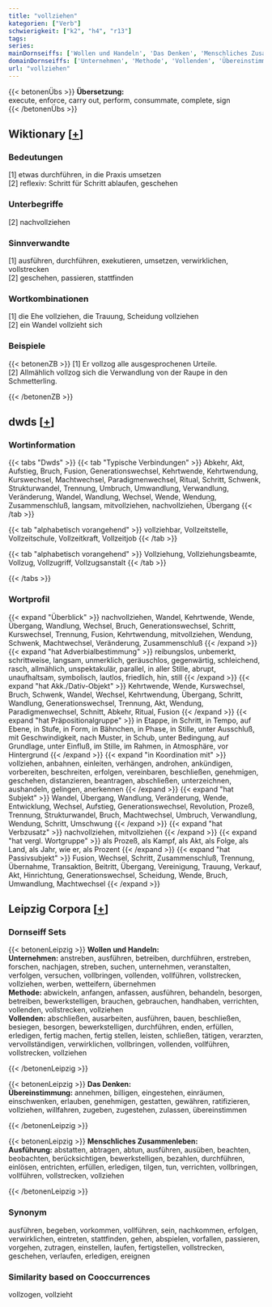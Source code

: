 ```yaml
---
title: "vollziehen"
kategorien: ["Verb"]
schwierigkeit: ["k2", "h4", "r13"]
tags:
series:
mainDornseiffs: ['Wollen und Handeln', 'Das Denken', 'Menschliches Zusammenleben']
domainDornseiffs: ['Unternehmen', 'Methode', 'Vollenden', 'Übereinstimmung', 'Ausführung']
url: "vollziehen"
---
```


{{< betonenÜbs >}}
**Übersetzung:**  
execute, enforce, carry out, perform, consummate, complete, sign  
{{< /betonenÜbs >}}

## Wiktionary [[+](https://de.wiktionary.org/wiki/vollziehen)]

### Bedeutungen
[1] etwas durchführen, in die Praxis umsetzen  
[2] reflexiv: Schritt für Schritt ablaufen, geschehen  

### Unterbegriffe
[2] nachvollziehen  

### Sinnverwandte
[1] ausführen, durchführen, exekutieren, umsetzen, verwirklichen, vollstrecken  
[2] geschehen, passieren, stattfinden  

### Wortkombinationen
[1] die Ehe vollziehen, die Trauung, Scheidung vollziehen  
[2] ein Wandel vollzieht sich  

### Beispiele
{{< betonenZB >}}
[1] Er vollzog alle ausgesprochenen Urteile.  
[2] Allmählich vollzog sich die Verwandlung von der Raupe in den Schmetterling.  

{{< /betonenZB >}}


## dwds [[+](https://www.dwds.de/wb/vollziehen)]

### Wortinformation
{{< tabs "Dwds" >}}
{{< tab "Typische Verbindungen" >}}
Abkehr, Akt, Aufstieg, Bruch, Fusion, Generationswechsel, Kehrtwende, Kehrtwendung, Kurswechsel, Machtwechsel, Paradigmenwechsel, Ritual, Schritt, Schwenk, Strukturwandel, Trennung, Umbruch, Umwandlung, Verwandlung, Veränderung, Wandel, Wandlung, Wechsel, Wende, Wendung, Zusammenschluß, langsam, mitvollziehen, nachvollziehen, Übergang
{{< /tab >}}

{{< tab "alphabetisch vorangehend" >}}
vollziehbar, Vollzeitstelle, Vollzeitschule, Vollzeitkraft, Vollzeitjob
{{< /tab >}}

{{< tab "alphabetisch vorangehend" >}}
Vollziehung, Vollziehungsbeamte, Vollzug, Vollzugriff, Vollzugsanstalt
{{< /tab >}}

{{< /tabs >}}

### Wortprofil
{{< expand "Überblick" >}} nachvollziehen, Wandel, Kehrtwende, Wende, Übergang, Wandlung, Wechsel, Bruch, Generationswechsel, Schritt, Kurswechsel, Trennung, Fusion, Kehrtwendung, mitvollziehen, Wendung, Schwenk, Machtwechsel, Veränderung, Zusammenschluß {{< /expand >}}
{{< expand "hat Adverbialbestimmung" >}} reibungslos, unbemerkt, schrittweise, langsam, unmerklich, geräuschlos, gegenwärtig, schleichend, rasch, allmählich, unspektakulär, parallel, in aller Stille, abrupt, unaufhaltsam, symbolisch, lautlos, friedlich, hin, still {{< /expand >}}
{{< expand "hat Akk./Dativ-Objekt" >}} Kehrtwende, Wende, Kurswechsel, Bruch, Schwenk, Wandel, Wechsel, Kehrtwendung, Übergang, Schritt, Wandlung, Generationswechsel, Trennung, Akt, Wendung, Paradigmenwechsel, Schnitt, Abkehr, Ritual, Fusion {{< /expand >}}
{{< expand "hat Präpositionalgruppe" >}} in Etappe, in Schritt, in Tempo, auf Ebene, in Stufe, in Form, in Bähnchen, in Phase, in Stille, unter Ausschluß, mit Geschwindigkeit, nach Muster, in Schub, unter Bedingung, auf Grundlage, unter Einfluß, im Stille, im Rahmen, in Atmosphäre, vor Hintergrund {{< /expand >}}
{{< expand "in Koordination mit" >}} vollziehen, anbahnen, einleiten, verhängen, androhen, ankündigen, vorbereiten, beschreiten, erfolgen, vereinbaren, beschließen, genehmigen, geschehen, distanzieren, beantragen, abschließen, unterzeichnen, aushandeln, gelingen, anerkennen {{< /expand >}}
{{< expand "hat Subjekt" >}} Wandel, Übergang, Wandlung, Veränderung, Wende, Entwicklung, Wechsel, Aufstieg, Generationswechsel, Revolution, Prozeß, Trennung, Strukturwandel, Bruch, Machtwechsel, Umbruch, Verwandlung, Wendung, Schritt, Umschwung {{< /expand >}}
{{< expand "hat Verbzusatz" >}} nachvollziehen, mitvollziehen {{< /expand >}}
{{< expand "hat vergl. Wortgruppe" >}} als Prozeß, als Kampf, als Akt, als Folge, als Land, als Jahr, wie er, als Prozent {{< /expand >}}
{{< expand "hat Passivsubjekt" >}} Fusion, Wechsel, Schritt, Zusammenschluß, Trennung, Übernahme, Transaktion, Beitritt, Übergang, Vereinigung, Trauung, Verkauf, Akt, Hinrichtung, Generationswechsel, Scheidung, Wende, Bruch, Umwandlung, Machtwechsel {{< /expand >}}

## Leipzig Corpora [[+](https://corpora.uni-leipzig.de/en/res?word=vollziehen&corpusId=deu_newscrawl-public_2018)]

### Dornseiff Sets
{{< betonenLeipzig >}}
**Wollen und Handeln:**  
**Unternehmen:** anstreben, ausführen, betreiben, durchführen, erstreben, forschen, nachjagen, streben, suchen, unternehmen, veranstalten, verfolgen, versuchen, vollbringen, vollenden, vollführen, vollstrecken, vollziehen, werben, wetteifern, übernehmen  
**Methode:** abwickeln, anfangen, anfassen, ausführen, behandeln, besorgen, betreiben, bewerkstelligen, brauchen, gebrauchen, handhaben, verrichten, vollenden, vollstrecken, vollziehen  
**Vollenden:** abschließen, ausarbeiten, ausführen, bauen, beschließen, besiegen, besorgen, bewerkstelligen, durchführen, enden, erfüllen, erledigen, fertig machen, fertig stellen, leisten, schließen, tätigen, verarzten, vervollständigen, verwirklichen, vollbringen, vollenden, vollführen, vollstrecken, vollziehen  

{{< /betonenLeipzig >}}


{{< betonenLeipzig >}}
**Das Denken:**  
**Übereinstimmung:** annehmen, billigen, eingestehen, einräumen, einschwenken, erlauben, genehmigen, gestatten, gewähren, ratifizieren, vollziehen, willfahren, zugeben, zugestehen, zulassen, übereinstimmen  

{{< /betonenLeipzig >}}


{{< betonenLeipzig >}}
**Menschliches Zusammenleben:**  
**Ausführung:** abstatten, abtragen, abtun, ausführen, ausüben, beachten, beobachten, berücksichtigen, bewerkstelligen, bezahlen, durchführen, einlösen, entrichten, erfüllen, erledigen, tilgen, tun, verrichten, vollbringen, vollführen, vollstrecken, vollziehen  

{{< /betonenLeipzig >}}

### Synonym
ausführen, begeben, vorkommen, vollführen, sein, nachkommen, erfolgen, verwirklichen, eintreten, stattfinden, gehen, abspielen, vorfallen, passieren, vorgehen, zutragen, einstellen, laufen, fertigstellen, vollstrecken, geschehen, verlaufen, erledigen, ereignen


### Similarity based on Cooccurrences
vollzogen, vollzieht

